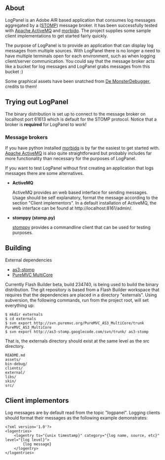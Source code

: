 ## About ##

LogPanel is an Adobe AIR based application that consumes log messages
aggregated by a ([STOMP][]) message broker. It has been successfully tested
with [Apache ActiveMQ][] and [morbidq][]. The project supplies some sample
client implementations to get started fairly quickly.

The purpose of LogPanel is to provide an application that can display log
messages from multiple sources. With LogPanel there is no longer a need to
have multiple terminals open for each environment, such as when logging
client/server communication. You could say that the message broker acts like
a bucket for log messages and LogPanel grabs messages from this bucket :)

Some graphical assets have been snatched from [De MonsterDebugger][], credits
to them!

[STOMP]: http://stomp.codehaus.org/
[Apache ActiveMQ]: http://activemq.apache.org/
[morbidq]: http://www.morbidq.com/
[De MonsterDebugger]: http://demonsterdebugger.com


## Trying out LogPanel ##

The binary distribution is set up to connect to the message broker on
localhost port 61613 which is default for the STOMP protocol. Notice that
a broker is **required** for LogPanel to work!


### Message brokers ###

If you have python installed [morbidq][] is by far the easiest to get
started with. [Apache ActiveMQ][] is also quite straightforward but probably
includes far more functionality than necessary for the purposes of LogPanel. 

If you want to test LogPanel without first creating an application that
logs messages there are some alternatives.

   - **ActiveMQ**

     ActiveMQ provides an web based interface for sending messages. Usage
     should be self explanatory, format the message according to the section
     "Client implementors". In a default installation of ActiveMQ, the web
     interface can be found at http://localhost:8161/admin/.

   - **stomppy (stomp.py)**

     [stomppy](http://code.google.com/p/stomppy/) provides a commandline
     client that can be used for testing purposes.


## Building ##

External dependencies

   - [as3-stomp](http://code.google.com/p/as3-stomp/)
   - [PureMVC MultiCore](http://trac.puremvc.org/PureMVC_AS3_MultiCore)

Currently Flash Builder beta, build 234740, is being used to build the binary
distribution. The git repository is based from a Flash Builder workspace that
requires that the dependencies are placed in a directory "externals". Using
subversion, the following commands, run from the project root, will set
everything up:

	$ mkdir externals
	$ cd externals
	$ svn export http://svn.puremvc.org/PureMVC_AS3_MultiCore/trunk PureMVC_AS3_MultiCore
	$ svn export http://as3-stomp.googlecode.com/svn/trunk/ as3-stomp
	
That is, the externals directory should exist at the same level as the
src directory.

	README.md
	assets/
	bin-debug/
	clients/
	external/
	libs/
	skin/
	src/


## Client implementors ##

Log messages are by default read from the topic "logpanel". Logging clients
should format their messages as the following example demonstrates:

	<?xml version='1.0'?>
	<logentries>
		<logentry ts="{unix timestamp}" category="{log name, source, etc}" level="{log level}">
			{log message}
		</logentry>
	</logentries>